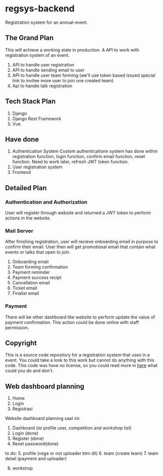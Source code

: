 # regsys-backend

Registration system for an annual-event.

## The Grand Plan

This will achieve a working state in production. A API to work with registration system of an event.

1. API to handle user registration
2. API to handle sending email to user
3. API to handle user team forming (we'll use token based issued special link to invitee more user to join one created team)
4. Api to handle talk registration

## Tech Stack Plan

1. Django
2. Django Rest Framework
3. Vue

## Have done

1. Authentication System
   Custom authenticationn system has done within registration function, login function, confirm email function, reset function. Need to work later, refresh JWT token function.
2. User registration system
3. Frontend

## Detailed Plan

### Authentication and Authorization

User will register through website and returned a JWT token to perform actions in the website.

### Mail Server

After finishing registration, user will recieve onboarding email in purpose to confirm their email. User then will get promotional email that contain what events or talks that open to join.

1. Onboarding email
2. Team forming confirmation
3. Payment reminder
4. Payment success recipt
5. Cancellation email
6. Ticket email
7. Finalist email

### Payment

There will be other dashboard like website to perform update the value of payment confirmation. This action could be done online with staff permission.

## Copyright

This is a source code repository for a registration system that uses in a event. You could take a look to this work but cannot do anything with this code. This code was have no license, so you could read more in [here](https://choosealicense.com/no-permission/) what could you do and don't.

## Web dashboard planning

1. Home
2. Login
3. Registrasi

Website dashboard planning saat ini:
1. Dashboard (isi profile user, competition and workshop list)
2. Login (done)
3. Register (done)
4. Reset password(done)

to do:
5. profile (vege or not uploader ktm dll)
6. team (create team)
7. team detail (payment and uploader)

8. workshop